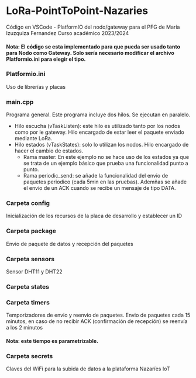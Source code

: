 # LoRa-PointToPoint-Nazaries
Código en VSCode - PlatformIO del nodo/gateway para el PFG de María Izuzquiza Fernandez
Curso académico 2023/2024

#### Nota: El código se esta implementado para que pueda ser usado tanto para Nodo como Gateway. Solo sería necesario modificar el archivo Platformio.ini para elegir el tipo.

### Platformio.ini
Uso de librerías y placas
### main.cpp
Programa general. Este programa incluye dos hilos. Se ejecutan en paralelo. 
- Hilo escucha (vTaskListen): este hilo es utilizado tanto por los nodos como por le gateway. Hilo encargado de estar leer el paquete enviado mediante LoRa.
- Hilo estados (vTaskStates): solo lo utilizan los nodos. Hilo encargado de hacer el cambio de estados. 
    * Rama master: En este ejemplo no se hace uso de los estados ya que se trata de un ejemplo básico que prueba una funcionalidad punto a punto. 
    * Rama periodic_send: se añade la funcionalidad del envio de paquetes periodico (cada 5min en las pruebas). Ademñas se añade el envio de un ACK cuando se recibe un mensaje de tipo DATA.
### Carpeta config 
Inicialización de los recursos de la placa de desarrollo y establecer un ID
### Carpeta package
Envio de paquete de datos y recepción del paquetes
### Carpeta sensors
Sensor DHT11 y DHT22
### Carpeta states
### Carpeta timers
Temporizadores de envio y reenvio de paquetes. Envio de paquetes cada 15  minutos, en caso de no recibir ACK (confirmación de recepción) se reenvía a los 2 minutos
#### Nota: este tiempo es parametrizable.
### Carpeta secrets
Claves del WiFi para la subida de datos a la plataforma Nazaríes IoT

